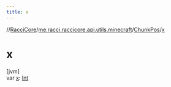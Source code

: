 ```yaml
---
title: x
---
```

//[RacciCore](../../../index.html)/[me.racci.raccicore.api.utils.minecraft](../index.html)/[ChunkPos](index.html)/[x](x.html)



# x



[jvm]\
var [x](x.html): [Int](https://kotlinlang.org/api/latest/jvm/stdlib/kotlin/-int/index.html)




